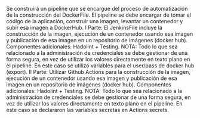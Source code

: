 Se construirá un pipeline que se encargue del proceso de automatización de la construcción del DockerFile. El pipeline se debe encargar de tomar el código de la aplicación, construir una
imagen, levantar un contenedor y subir esa imagen a DockerHub.
I Parte:
El JenkinsFile incluye la construcción de la imagen, ejecución de un contenedor usando esa imagen y publicación de esa imagen en un repositorio de imágenes (docker hub).
Componentes adicionales: Hadolint + Testing.
NOTA: Todo lo que sea relacionado a la administración de credenciales se debe gestionar de una forma segura, en vez de utilizar los valores directamente en texto plano en el pipeline. En este caso se utilizó variables para el user/pass de docker hub (export).
II Parte:
Utilizar Github Actions para la construcción de la imagen, ejecución de un contenedor usando esa imagen y publicación de esa imagen en un repositorio de imágenes (docker hub).
Componentes adicionales: Hadolint + Testing.
NOTA: Todo lo que sea relacionado a la administración de credenciales se debe gestionar de una forma segura, en vez de utilizar los valores directamente en texto plano en el pipeline. En este caso se declararon las variables secretas en Actions secrets.
